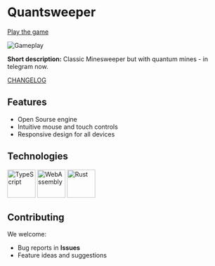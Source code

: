 # Quantsweeper

[Play the game](https://t.me/quantsweeperbot/quantsweeper)

![Gameplay](./preview_res/gameplay.jpg)

**Short description:** Classic Minesweeper but with quantum mines - in telegram now.

[CHANGELOG](./changelog.md)

## Features
- Open Sourse engine
- Intuitive mouse and touch controls
- Responsive design for all devices

## Technologies
<p>
<a href="https://www.typescriptlang.org/"><img src="https://upload.wikimedia.org/wikipedia/commons/4/4c/Typescript_logo_2020.svg" alt="TypeScript" width="64"></a>
<a href="https://webassembly.org/"><img src="https://upload.wikimedia.org/wikipedia/commons/1/1f/WebAssembly_Logo.svg" alt="WebAssembly" width="64"></a>
<a href="https://www.rust-lang.org/"><img src="https://upload.wikimedia.org/wikipedia/commons/d/d5/Rust_programming_language_black_logo.svg" alt="Rust" width="64"></a>
</p>

## Contributing
We welcome:
- Bug reports in **Issues**
- Feature ideas and suggestions

